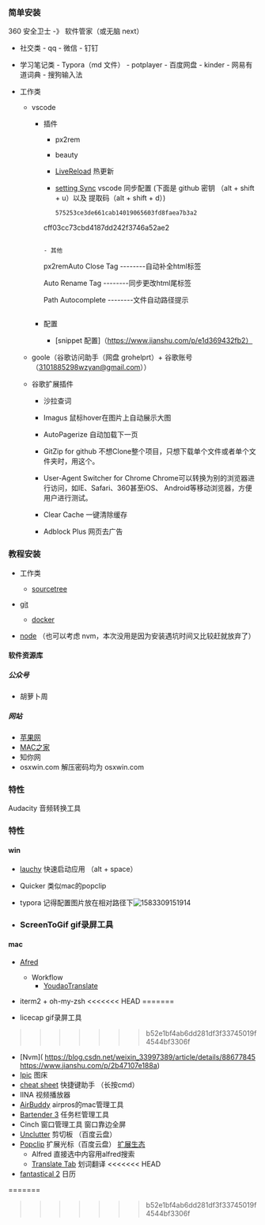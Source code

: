 ### 简单安装

360 安全卫士 -》 软件管家（或无脑 next）

- 社交类 - qq - 微信 - 钉钉
- 学习笔记类 - Typora（md 文件） - potplayer - 百度网盘 - kinder - 网易有道词典 - 搜狗输入法
- 工作类

  - vscode

    - 插件

      - px2rem

      - beauty

      - [LiveReload](https://www.cnblogs.com/alex-zen/p/9811695.html) 热更新

      - [setting Sync](https://www.jianshu.com/p/771a1d1686d4) vscode 同步配置 (下面是 github 密钥 （alt + shift + u）以及 提取码（alt + shift + d）)
  
        ```
        575253ce3de661cab14019065603fd8faea7b3a2
      cff03cc73cbd4187dd242f3746a52ae2
        ```

      - 其他
  
      ```
        px2remAuto Close Tag --------自动补全html标签

        Auto Rename Tag --------同步更改html尾标签
  
      Path Autocomplete --------文件自动路径提示
      ```

    - 配置

      - [snippet 配置]（https://www.jianshu.com/p/e1d369432fb2）
  
  - goole（谷歌访问助手（网盘 grohelprt）+ 谷歌账号（3101885298wzyan@gmail.com））
  
  - 谷歌扩展插件
  
    - 沙拉查词
  
    - Imagus   鼠标hover在图片上自动展示大图 
  
    - AutoPagerize  自动加载下一页
  
    - GitZip for github  不想Clone整个项目，只想下载单个文件或者单个文件夹时，用这个。
  
    - User-Agent Switcher for Chrome    Chrome可以转换为别的浏览器进行访问，如IE、Safari、360甚至iOS、 Android等移动浏览器，方便用户进行测试。
  
    - Clear Cache  一键清除缓存
  
    - Adblock Plus  网页去广告
  
      

### 教程安装

- 工作类

  - [sourcetree](https://blog.csdn.net/u010613363/article/details/79435895)

- [git](https://juejin.im/post/5c7b47fce51d455f1c313aa6)
  - [docker](https://github.com/Sympath/-note/blob/master/%E7%AC%94%E8%AE%B0first/work/%E5%B7%A5%E4%BD%9C%E6%B3%A8%E6%84%8F--%E6%9E%B6%E6%9E%84%E5%8E%9F%E7%90%86/%E4%B8%8A%E6%89%8B%E5%B7%A5%E4%BD%9C%E6%B5%81%E7%A8%8B/day1-%E7%8E%AF%E5%A2%83%E9%85%8D%E7%BD%AE.md)
- [node](https://www.cnblogs.com/hermit-gyqy/p/11731343.html) （也可以考虑 nvm，本次没用是因为安装遇坑时间又比较赶就放弃了）


#### 软件资源库

##### 公众号

- 胡萝卜周

##### 网站

- [苹果网](http://www.pc6.com/mac/)
- [MAC之家](https://maczj.com/)
- 知你网
- osxwin.com   解压密码均为 osxwin.com

### 特性
Audacity 音频转换工具

### 特性

#### win

- [lauchy](https://www.jianshu.com/p/f76fbfb6fdc9) 快速启动应用 （alt + space）

- Quicker  类似mac的popclip

- typora  记得配置图片放在相对路径下![1583309151914](重装一个电脑开发环境.assets/1583309151914.png)

- ### **ScreenToGif**    gif录屏工具

#### mac

- [Afred](https://macstore.info/a/alfred-4.html)

  - Workflow
    - [YoudaoTranslate](https://www.jianshu.com/p/a048a72f87a9)
- iterm2 + oh-my-zsh
<<<<<<< HEAD
=======
- licecap  gif录屏工具
>>>>>>> b52e1bf4ab6dd281df3f33745019f4544bf3306f
- [Nvm]( https://blog.csdn.net/weixin_33997389/article/details/88677845   https://www.jianshu.com/p/2b47107e188a)
- [Ipic](https://sspai.com/post/36275)  图床
- [cheat sheet](https://jingyan.baidu.com/article/ed2a5d1f74c59409f6be1734.html)  快捷键助手  （长按cmd）
- IINA 视频播放器 
- [AirBuddy](http://www.pc6.com/mac/658751.html)   airpros的mac管理工具
- [Bartender 3](https://xclient.info/s/bartender.html#versions)   任务栏管理工具
- Cinch  窗口管理工具  窗口靠边全屏
- [Unclutter](http://soft.macx.cn/5260.htm)  剪切板 （百度云盘）
- [Popclip](http://soft.macx.cn/4739.htm)    扩展光标（百度云盘）  [扩展生态](https://pilotmoon.com/popclip/extensions/)
  - Alfred  直接选中内容用alfred搜索
  - [Translate Tab](https://pilotmoon.com/popclip/extensions/page/TranslateTab) 划词翻译
<<<<<<< HEAD
- [fantastical 2](http://www.pc6.com/mac/170480.html)  日历

=======
>>>>>>> b52e1bf4ab6dd281df3f33745019f4544bf3306f
